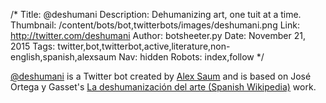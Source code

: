 /*
Title: @deshumani
Description: Dehumanizing art, one tuit at a time.
Thumbnail: /content/bots/bot,twitterbots/images/deshumani.png
Link: http://twitter.com/deshumani
Author: botsheeter.py
Date: November 21, 2015
Tags: twitter,bot,twitterbot,active,literature,non-english,spanish,alexsaum
Nav: hidden
Robots: index,follow
*/

[@deshumani](https://twitter.com/deshumani) is a Twitter bot created by [Alex Saum](https://twitter.com/alexsaum) and is based on José Ortega y Gasset's [La deshumanización del arte (Spanish Wikipedia)](https://es.wikipedia.org/wiki/Deshumanización_del_arte) work.
